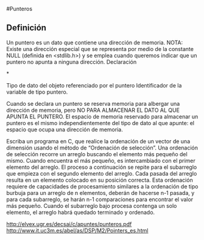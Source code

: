 #Punteros

## Definición
Un puntero es un dato que contiene una dirección de memoria.
NOTA: Existe una dirección especial que se representa por medio de la
constante NULL (definida en <stdlib.h>) y se emplea cuando
queremos indicar que un puntero no apunta a ninguna dirección.
Declaración

<tipo> *<identificador>

<tipo>
Tipo de dato del objeto referenciado por el puntero

<identificador>
Identificador de la variable de tipo puntero.

Cuando se declara un puntero se reserva memoria para albergar una dirección de
memoria, pero NO PARA ALMACENAR EL DATO AL QUE APUNTA EL PUNTERO.
El espacio de memoria reservado para almacenar un puntero es el mismo
independientemente del tipo de dato al que apunte: el espacio que ocupa una
dirección de memoria.


Escriba un programa en C, que realice la ordenación de un vector de una dimensión usando el método de “Ordenación de
selección”. Una ordenación de selección recorre un arreglo buscando el elemento más pequeño del mismo. Cuando encuentra el más pequeño,
es intercambiado con el primer elemento del arreglo. El proceso a continuación se repite para el subarreglo que empieza con el segundo
elemento del arreglo. Cada pasada del arreglo resulta en un elemento colocado en su posición correcta. Esta ordenación requiere de capacidades
de procesamiento similares a la ordenación de tipo burbuja para un arreglo de n elementos, deberán de hacerse n-1 pasada, y para cada
subarreglo, se harán n-1 comparaciones para encontrar el valor más pequeño. Cuando el subarreglo bajo procesa contenga un solo elemento, el
arreglo habrá quedado terminado y ordenado.




http://elvex.ugr.es/decsai/c/apuntes/punteros.pdf
http://www.it.uc3m.es/abel/as/DSP/M2/Pointers_es.html
